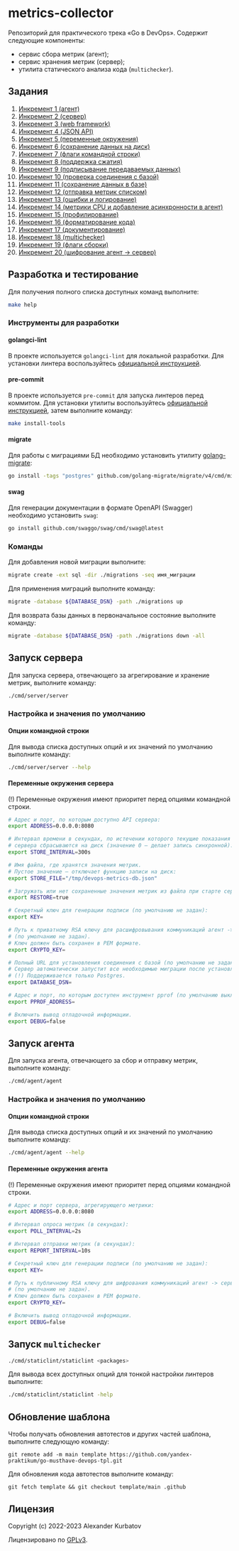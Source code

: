 # metrics-collector
Репозиторий для практического трека «Go в DevOps». Содержит следующие компоненты:
- сервис сбора метрик (агент);
- сервис хранения метрик (сервер);
- утилита статического анализа кода (`multichecker`).

## Задания
1.  [Инкремент 1 (агент)](./docs/tasks/increment1.md)
2.  [Инкремент 2 (сервер)](./docs/tasks/increment2.md)
3.  [Инкремент 3 (web framework)](./docs/tasks/increment3.md)
4.  [Инкремент 4 (JSON API)](./docs/tasks/increment4.md)
5.  [Инкремент 5 (переменные окружения)](./docs/tasks/increment5.md)
6.  [Инкремент 6 (сохранение данных на диск)](./docs/tasks/increment6.md)
7.  [Инкремент 7 (флаги командной строки)](./docs/tasks/increment7.md)
8.  [Инкремент 8 (поддержка сжатия)](./docs/tasks/increment8.md)
9.  [Инкремент 9 (подписывание передаваемых данных)](./docs/tasks/increment9.md)
10. [Инкремент 10 (проверка соединения с базой)](./docs/tasks/increment10.md)
11. [Инкремент 11 (сохранение данных в базе)](./docs/tasks/increment11.md)
12. [Инкремент 12 (отправка метрик списком)](./docs/tasks/increment12.md)
13. [Инкремент 13 (ошибки и логирование)](./docs/tasks/increment13.md)
14. [Инкремент 14 (метрики CPU и добавление асинхронности в агент)](./docs/tasks/increment14.md)
15. [Инкремент 15 (профилирование)](./docs/tasks/increment15.md)
16. [Инкремент 16 (форматирование кода)](./docs/tasks/increment16.md)
17. [Инкремент 17 (документирование)](./docs/tasks/increment17.md)
18. [Инкремент 18 (multichecker)](./docs/tasks/increment18.md)
19. [Инкремент 19 (флаги сборки)](./docs/tasks/increment19.md)
20. [Инкремент 20 (шифрование агент -> сервер)](./docs/tasks/increment20.md)

## Разработка и тестирование
Для получения полного списка доступных команд выполните:
```bash
make help
```

### Инструменты для разработки

#### golangci-lint
В проекте используется `golangci-lint` для локальной разработки. Для установки линтера воспользуйтесь [официальной инструкцией](https://golangci-lint.run/usage/install/).

#### pre-commit
В проекте используется `pre-commit` для запуска линтеров перед коммитом. Для установки утилиты воспользуйтесь [официальной инструкцией](https://pre-commit.com/#install), затем выполните команду:
```bash
make install-tools
```

#### migrate
Для работы с миграциями БД необходимо установить утилиту [golang-migrate](https://github.com/golang-migrate/migrate):
```bash
go install -tags "postgres" github.com/golang-migrate/migrate/v4/cmd/migrate@latest
```

#### swag
Для генерации документации в формате OpenAPI (Swagger) необходимо установить `swag`:
```bash
go install github.com/swaggo/swag/cmd/swag@latest
```

### Команды
Для добавления новой миграции выполните:
```bash
migrate create -ext sql -dir ./migrations -seq имя_миграции
```

Для применения миграций выполните команду:
```bash
migrate -database ${DATABASE_DSN} -path ./migrations up
```

Для возврата базы данных в первоначальное состояние выполните команду:
```bash
migrate -database ${DATABASE_DSN} -path ./migrations down -all
```

## Запуск сервера
Для запуска сервера, отвечающего за агрегирование и хранение метрик, выполните команду:
```bash
./cmd/server/server
```

### Настройка и значения по умолчанию
#### Опции командной строки
Для вывода списка доступных опций и их значений по умолчанию выполните команду:
```bash
./cmd/server/server --help
```

#### Переменные окружения сервера
(!) Переменные окружения имеют приоритет перед опциями командной строки.

```bash
# Адрес и порт, по которым доступно API сервера:
export ADDRESS=0.0.0.0:8080

# Интервал времени в секундах, по истечении которого текущие показания
# сервера сбрасываются на диск (значение 0 — делает запись синхронной):
export STORE_INTERVAL=300s

# Имя файла, где хранятся значения метрик.
# Пустое значение — отключает функцию записи на диск:
export STORE_FILE="/tmp/devops-metrics-db.json"

# Загружать или нет сохраненные значения метрик из файла при старте сервера:
export RESTORE=true

# Секретный ключ для генерации подписи (по умолчанию не задан):
export KEY=

# Путь к приватному RSA ключу для расшифровывания коммуникаций агент -> сервер
# (по умолчанию не задан).
# Ключ должен быть сохранен в PEM формате.
export CRYPTO_KEY=

# Полный URL для установления соединения с базой (по умолчанию не задан).
# Сервер автоматически запустит все необходимые миграции после установления соединения с базой.
# (!) Поддерживается только Postgres.
export DATABASE_DSN=

# Адрес и порт, по которым доступен инструмент pprof (по умолчанию выключен).
export PPROF_ADDRESS=

# Включить вывод отладочной информации.
export DEBUG=false
```

## Запуск агента
Для запуска агента, отвечающего за сбор и отправку метрик, выполните команду:
```bash
./cmd/agent/agent
```

### Настройка и значения по умолчанию
#### Опции командной строки
Для вывода списка доступных опций и их значений по умолчанию выполните команду:
```bash
./cmd/agent/agent --help
```

#### Переменные окружения агента
(!) Переменные окружения имеют приоритет перед опциями командной строки.

```bash
# Адрес и порт сервера, агрегирующего метрики:
export ADDRESS=0.0.0.0:8080

# Интервал опроса метрик (в секундах):
export POLL_INTERVAL=2s

# Интервал отправки метрик (в секундах):
export REPORT_INTERVAL=10s

# Секретный ключ для генерации подписи (по умолчанию не задан):
export KEY=

# Путь к публичному RSA ключу для шифрования коммуникаций агент -> сервер
# (по умолчанию не задан).
# Ключ должен быть сохранен в PEM формате.
export CRYPTO_KEY=

# Включить вывод отладочной информации.
export DEBUG=false
```

## Запуск `multichecker`
```bash
./cmd/staticlint/staticlint <packages>
```

Для вывода всех доступных опций для тонкой настройки линтеров выполните:
```bash
./cmd/staticlint/staticlint -help
```

## Обновление шаблона
Чтобы получать обновления автотестов и других частей шаблона, выполните следующую команду:
```
git remote add -m main template https://github.com/yandex-praktikum/go-musthave-devops-tpl.git
```

Для обновления кода автотестов выполните команду:
```
git fetch template && git checkout template/main .github
```

## Лицензия
Copyright (c) 2022-2023 Alexander Kurbatov

Лицензировано по [GPLv3](LICENSE).
